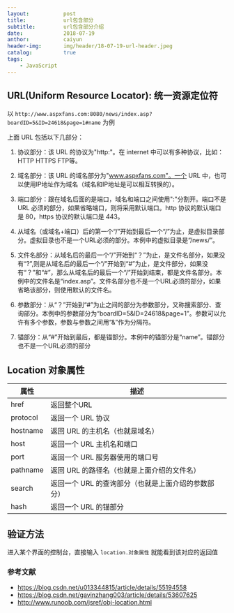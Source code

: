 ```yaml
---
layout:           post
title:            url包含部分
subtitle:         url包含部分介绍
date:             2018-07-19
anthor:           caiyun
header-img:       img/header/18-07-19-url-header.jpeg 
catalog:          true
tags:             
    - JavaScript
---
```


## URL(Uniform Resource Locator): 统一资源定位符
以 `http://www.aspxfans.com:8080/news/index.asp?boardID=5&ID=24618&page=1#name` 为例

上面 URL 包括以下几部分：

1. 协议部分：该 URL 的协议为"http:"。在 internet 中可以有多种协议，比如：HTTP HTTPS FTP等。

2. 域名部分：该 URL 的域名部分为"www.aspxfans.com"。一个 URL 中，也可以使用IP地址作为域名（域名和IP地址是可以相互转换的）。

3. 端口部分：跟在域名后面的是端口，域名和端口之间使用":"分割开。端口不是 URL 必须的部分，如果省略端口，则将采用默认端口。http 协议的默认端口是 80，https 协议的默认端口是 443。

4. 从域名（或域名+端口）后的第一个“/”开始到最后一个“/”为止，是虚拟目录部分。虚拟目录也不是一个URL必须的部分。本例中的虚拟目录是“/news/”。

5. 文件名部分：从域名后的最后一个“/”开始到“？”为止，是文件名部分，如果没有“?”,则是从域名后的最后一个“/”开始到“#”为止，是文件部分，如果没有“？”和“#”，那么从域名后的最后一个“/”开始到结束，都是文件名部分。本例中的文件名是“index.asp”。文件名部分也不是一个URL必须的部分，如果省略该部分，则使用默认的文件名。

6. 参数部分：从“？”开始到“#”为止之间的部分为参数部分，又称搜索部分、查询部分。本例中的参数部分为“boardID=5&ID=24618&page=1”。参数可以允许有多个参数，参数与参数之间用“&”作为分隔符。

7. 锚部分：从“#”开始到最后，都是锚部分。本例中的锚部分是“name”。锚部分也不是一个URL必须的部分


## Location 对象属性

| 属性     | 描述                                                |
| -------- | --------------------------------------------------- |
| href     | 返回整个URL                                         |
| protocol | 返回一个 URL 协议                                   |
| hostname | 返回 URL 的主机名（也就是域名）                     |
| host     | 返回一个 URL 主机名和端口                           |
| port     | 返回一个 URL 服务器使用的端口号                     |
| pathname | 返回 URL 的路径名（也就是上面介绍的文件名）         |
| search   | 返回一个 URL 的查询部分（也就是上面介绍的参数部分） |
| hash     | 返回一个 URL 的锚部分                               |

## 验证方法
进入某个界面的控制台，直接输入 `location.对象属性` 就能看到该对应的返回值


### 参考文献
* https://blog.csdn.net/u013344815/article/details/55194558
* https://blog.csdn.net/gavinzhang003/article/details/53607625
* http://www.runoob.com/jsref/obj-location.html
